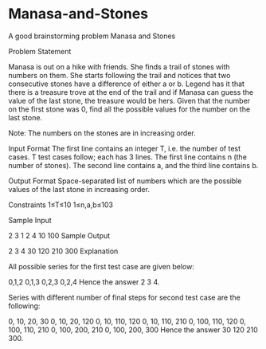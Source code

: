 # Manasa-and-Stones
A good brainstorming problem Manasa and Stones

Problem Statement

Manasa is out on a hike with friends. She finds a trail of stones with numbers on them. She starts following the trail and notices that two consecutive stones have a difference of either a or b. Legend has it that there is a treasure trove at the end of the trail and if Manasa can guess the value of the last stone, the treasure would be hers. Given that the number on the first stone was 0, find all the possible values for the number on the last stone.

Note: The numbers on the stones are in increasing order.

Input Format 
The first line contains an integer T, i.e. the number of test cases. T test cases follow; each has 3 lines. The first line contains n (the number of stones). The second line contains a, and the third line contains b.

Output Format 
Space-separated list of numbers which are the possible values of the last stone in increasing order.

Constraints 
1≤T≤10 
1≤n,a,b≤103

Sample Input

2
3 
1
2
4
10
100
Sample Output

2 3 4 
30 120 210 300 
Explanation

All possible series for the first test case are given below:

0,1,2
0,1,3
0,2,3
0,2,4
Hence the answer 2 3 4.

Series with different number of final steps for second test case are the following:

0, 10, 20, 30
0, 10, 20, 120
0, 10, 110, 120
0, 10, 110, 210
0, 100, 110, 120
0, 100, 110, 210
0, 100, 200, 210
0, 100, 200, 300
Hence the answer 30 120 210 300.


